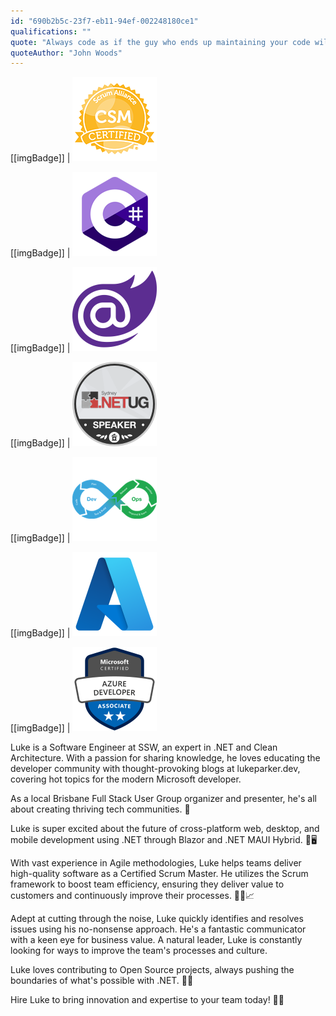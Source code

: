 ```yaml
---
id: "690b2b5c-23f7-eb11-94ef-002248180ce1"
qualifications: ""
quote: "Always code as if the guy who ends up maintaining your code will be a violent psychopath who knows where you live"
quoteAuthor: "John Woods"
---
```


[[imgBadge]]
| ![CSM_Badge](../badges/Certification-scrumalliance-master.png)

[[imgBadge]]
| ![C#](../badges/Developer-c-sharp.png)

[[imgBadge]]
| ![Blazor](../badges/Developer-blazor.png)

[[imgBadge]]
| ![User Group Presenter](../badges/Event-ug-sydney.png)

[[imgBadge]]
| ![Dev Ops](../badges/Developer-devops.png)

[[imgBadge]]
| ![Azure](../badges/Business-microsoft-azure.png)

[[imgBadge]]
| ![Microsoft Certified: Azure Developer Associate](../badges/Certification-microsoft-azure-developer-associate.png)

Luke is a Software Engineer at SSW, an expert in .NET and Clean Architecture. With a passion for sharing knowledge, he loves educating the developer community with thought-provoking blogs at lukeparker.dev, covering hot topics for the modern Microsoft developer. 

As a local Brisbane Full Stack User Group organizer and presenter, he's all about creating thriving tech communities. 🤝

Luke is super excited about the future of cross-platform web, desktop, and mobile development using .NET through Blazor and .NET MAUI Hybrid. 📱🖥️ 

With vast experience in Agile methodologies, Luke helps teams deliver high-quality software as a Certified Scrum Master. He utilizes the Scrum framework to boost team efficiency, ensuring they deliver value to customers and continuously improve their processes. 🏃‍♂️📈 

Adept at cutting through the noise, Luke quickly identifies and resolves issues using his no-nonsense approach. He's a fantastic communicator with a keen eye for business value. A natural leader, Luke is constantly looking for ways to improve the team's processes and culture.

Luke loves contributing to Open Source projects, always pushing the boundaries of what's possible with .NET. 🔧💡 

Hire Luke to bring innovation and expertise to your team today! 🌟🚀
